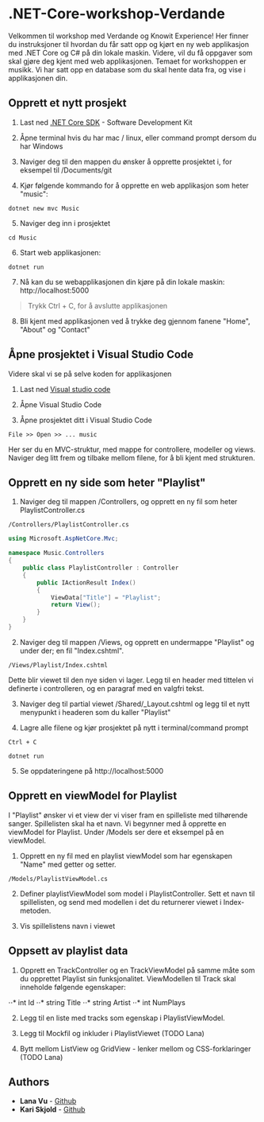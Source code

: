 ﻿# .NET-Core-workshop-Verdande

Velkommen til workshop med Verdande og Knowit Experience! Her finner du instruksjoner til hvordan du får satt opp og kjørt en ny web applikasjon med .NET Core og C# på din lokale maskin. Videre, vil du få oppgaver som skal gjøre deg kjent med web applikasjonen. Temaet for workshoppen er musikk. Vi har satt opp en database som du skal hente data fra, og vise i applikasjonen din.

## Opprett et nytt prosjekt

1. Last ned [.NET Core SDK](https://www.microsoft.com/net/download/macos) - Software Development Kit

2. Åpne terminal hvis du har mac / linux, eller command prompt dersom du har Windows

3. Naviger deg til den mappen du ønsker å opprette prosjektet i, for eksempel til /Documents/git

4. Kjør følgende kommando for å opprette en web applikasjon som heter "music":

```
dotnet new mvc Music
```

5. Naviger deg inn i prosjektet

```
cd Music
```

6. Start web applikasjonen:

```
dotnet run
```

7. Nå kan du se webapplikasjonen din kjøre på din lokale maskin:
http://localhost:5000

> Trykk Ctrl + C, for å avslutte applikasjonen

8. Bli kjent med applikasjonen ved å trykke deg gjennom fanene "Home", "About" og "Contact"


## Åpne prosjektet i Visual Studio Code

Videre skal vi se på selve koden for applikasjonen

1. Last ned [Visual studio code](https://code.visualstudio.com/)

1. Åpne Visual Studio Code

2. Åpne prosjektet ditt i Visual Studio Code

```
File >> Open >> ... music
```

<!---Snakk om MVC-modellen på white board--->

Her ser du en MVC-struktur, med mappe for controllere, modeller og views. Naviger deg litt frem og tilbake mellom filene, for å bli kjent med strukturen.

## Opprett en ny side som heter "Playlist"

1. Naviger deg til mappen /Controllers, og opprett en ny fil som heter PlaylistController.cs

```
/Controllers/PlaylistController.cs
```

```csharp
using Microsoft.AspNetCore.Mvc;

namespace Music.Controllers
{
    public class PlaylistController : Controller
    {
        public IActionResult Index()
        {
            ViewData["Title"] = "Playlist";
            return View();
        }
    }
}
```

2. Naviger deg til mappen /Views, og opprett en undermappe "Playlist" og under der; en fil "Index.cshtml".

```
/Views/Playlist/Index.cshtml
```

Dette blir viewet til den nye siden vi lager. Legg til en header med tittelen vi definerte i controlleren, og en paragraf med en valgfri tekst.

3. Naviger deg til partial viewet /Shared/_Layout.cshtml og legg til et nytt menypunkt i headeren som du kaller "Playlist"

<!--- asp-controller: music --->
<!--- asp-action: Index --->

4. Lagre alle filene og kjør prosjektet på nytt i terminal/command prompt

```
Ctrl + C
```

```
dotnet run
```

5. Se oppdateringene på http://localhost:5000

## Opprett en viewModel for Playlist

I "Playlist" ønsker vi et view der vi viser fram en spilleliste med tilhørende sanger. Spillelisten skal ha et navn. Vi begynner med å opprette en viewModel for Playlist. Under /Models ser dere et eksempel på en viewModel. 

1. Opprett en ny fil med en playlist viewModel som har egenskapen "Name" med getter og setter.

```
/Models/PlaylistViewModel.cs
```

2. Definer playlistViewModel som model i PlaylistController. Sett et navn til spillelisten, og send med modellen i det du returnerer viewet i Index-metoden.

3. Vis spillelistens navn i viewet

## Oppsett av playlist data

1. Opprett en TrackController og en TrackViewModel på samme måte som du opprettet Playlist sin funksjonalitet. ViewModellen til Track skal inneholde følgende egenskaper:

⋅⋅* int Id
⋅⋅* string Title
⋅⋅* string Artist
⋅⋅* int NumPlays

2. Legg til en liste med tracks som egenskap i PlaylistViewModel.

3. Legg til Mockfil og inkluder i PlaylistViewet (TODO Lana)

4. Bytt mellom ListView og GridView - lenker mellom og CSS-forklaringer (TODO Lana)

## Authors

* **Lana Vu** - [Github](https://github.com/lanavu)
* **Kari Skjold** - [Github](https://github.com/kariskjold)
